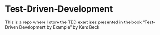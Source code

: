 # Test-Driven-Development
This is a repo where I store the TDD exercises presented in the book "Test-Driven Development by Example" by Kent Beck
